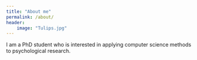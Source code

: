 ```yaml
---
title: "About me"
permalink: /about/
header: 
	image: "Tulips.jpg"
---
```


I am a PhD student who is interested in applying computer science methods to psychological research.